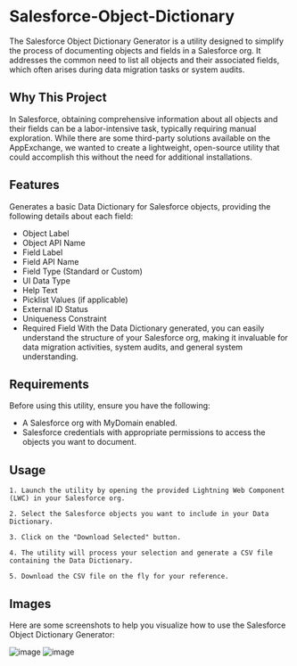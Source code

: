 # Salesforce-Object-Dictionary
The Salesforce Object Dictionary Generator is a utility designed to simplify the process of documenting objects and fields in a Salesforce org. It addresses the common need to list all objects and their associated fields, which often arises during data migration tasks or system audits.

## Why This Project
In Salesforce, obtaining comprehensive information about all objects and their fields can be a labor-intensive task, typically requiring manual exploration. While there are some third-party solutions available on the AppExchange, we wanted to create a lightweight, open-source utility that could accomplish this without the need for additional installations.

## Features
Generates a basic Data Dictionary for Salesforce objects, providing the following details about each field:
   - Object Label
   - Object API Name
   - Field Label
   - Field API Name
   - Field Type (Standard or Custom)
   - UI Data Type
   - Help Text
   - Picklist Values (if applicable)
   - External ID Status
   - Uniqueness Constraint
   - Required Field
With the Data Dictionary generated, you can easily understand the structure of your Salesforce org, making it invaluable for data migration activities, system audits, and general system understanding.

## Requirements
Before using this utility, ensure you have the following:
   - A Salesforce org with MyDomain enabled.
   - Salesforce credentials with appropriate permissions to access the objects you want to document.

## Usage
    1. Launch the utility by opening the provided Lightning Web Component (LWC) in your Salesforce org.
    
    2. Select the Salesforce objects you want to include in your Data Dictionary.
    
    3. Click on the "Download Selected" button.
    
    4. The utility will process your selection and generate a CSV file containing the Data Dictionary.
    
    5. Download the CSV file on the fly for your reference.

## Images
Here are some screenshots to help you visualize how to use the Salesforce Object Dictionary Generator:

![image](https://github.com/APSARABHANU/Salesforce-Object-Dictionary/assets/75930922/328200a1-4d13-4783-a387-bc93dc24031b)
![image](https://github.com/APSARABHANU/Salesforce-Object-Dictionary/assets/75930922/c60140ac-4fe1-474d-9a23-a0a370d2f591)



